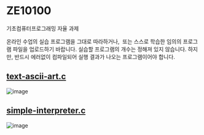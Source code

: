 # ZE10100
기초컴퓨터프로그래밍 자율 과제

온라인 수업의 실습 프로그램을 그대로 따라하거나,  또는 스스로 학습한 임의의 프로그램 파일을 업로드하기 바랍니다.
실습할 프로그램의 개수는 정해져 있지 않습니다.
하지만, 반드시 에러없이 컴파일되어 실행 결과가 나오는 프로그램이어야 합니다.

## [text-ascii-art.c](./text-ascii-art.c)
![image](https://user-images.githubusercontent.com/47744803/135873302-d5695f8a-5a19-46f4-af6b-9cd1d3950320.png)

## [simple-interpreter.c](./simple-interpreter.c)
![image](https://user-images.githubusercontent.com/47744803/135875410-6a916a4b-73db-4b4a-8a05-1e7e1f8d8849.png)
